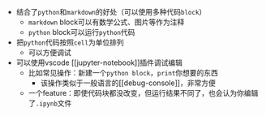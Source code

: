 - 结合了`python`和`markdown`的好处（可以使用多种代码`block`）
  - `markdown` block可以有数学公式、图片等作为注释
  - `python` block可以运行`python`代码
- 把`python`代码按照`cell`为单位排列
  - 可以方便调试
- 可以使用vscode [[jupyter-notebook]]插件调试编辑
  - 比如常见操作：新建一个`python block`，`print`你想要的东西
    - 该操作类似于一般语言的[[debug-console]]，非常方便
  - 一个feature：即使代码块都没改变，但运行结果不同了，也会认为你编辑了`.ipynb`文件